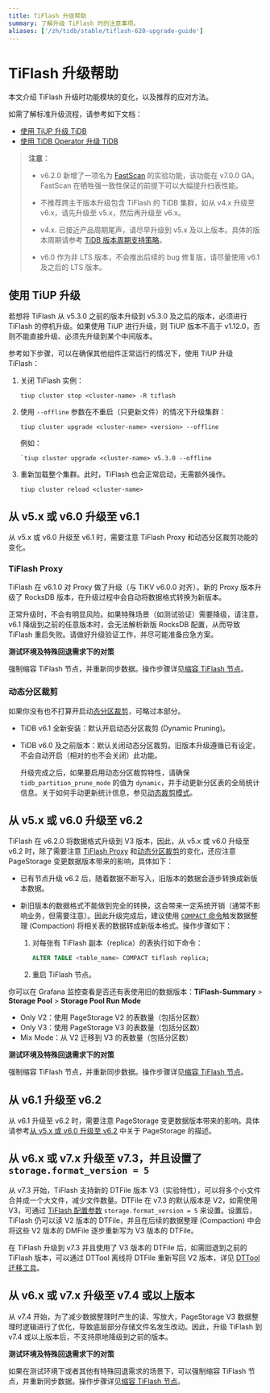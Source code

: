 ```yaml
---
title: TiFlash 升级帮助
summary: 了解升级 TiFlash 时的注意事项。
aliases: ['/zh/tidb/stable/tiflash-620-upgrade-guide']
---
```


# TiFlash 升级帮助

本文介绍 TiFlash 升级时功能模块的变化，以及推荐的应对方法。

如需了解标准升级流程，请参考如下文档：

- [使用 TiUP 升级 TiDB](/upgrade-tidb-using-tiup.md)
- [使用 TiDB Operator 升级 TiDB](https://docs.pingcap.com/zh/tidb-in-kubernetes/stable/upgrade-a-tidb-cluster)

> **注意：**
>
> - v6.2.0 新增了一项名为 [FastScan](/tiflash/use-fastscan.md) 的实验功能，该功能在 v7.0.0 GA。FastScan 在牺牲强一致性保证的前提下可以大幅提升扫表性能。
>
> - 不推荐跨主干版本升级包含 TiFlash 的 TiDB 集群，如从 v4.x 升级至 v6.x，请先升级至 v5.x，然后再升级至 v6.x。
>
> - v4.x. 已接近产品周期尾声，请尽早升级到 v5.x 及以上版本。具体的版本周期请参考 [TiDB 版本周期支持策略](https://pingcap.com/zh/tidb-release-support-policy)。
>
> - v6.0 作为非 LTS 版本，不会推出后续的 bug 修复版，请尽量使用 v6.1 及之后的 LTS 版本。

## 使用 TiUP 升级

若想将 TiFlash 从 v5.3.0 之前的版本升级到 v5.3.0 及之后的版本，必须进行 TiFlash 的停机升级。如果使用 TiUP 进行升级，则 TiUP 版本不高于 v1.12.0，否则不能直接升级、必须先升级到某个中间版本。

参考如下步骤，可以在确保其他组件正常运行的情况下，使用 TiUP 升级 TiFlash：

1. 关闭 TiFlash 实例：

    ```shell
    tiup cluster stop <cluster-name> -R tiflash
    ```

2. 使用 `--offline` 参数在不重启（只更新文件）的情况下升级集群：

    ```shell 
    tiup cluster upgrade <cluster-name> <version> --offline
    ```
    
    例如： 
    
    ```shell     
    `tiup cluster upgrade <cluster-name> v5.3.0 --offline
    ```

3. 重新加载整个集群。此时，TiFlash 也会正常启动，无需额外操作。

    ```shell 
    tiup cluster reload <cluster-name>
    ```

## 从 v5.x 或 v6.0 升级至 v6.1

从 v5.x 或 v6.0 升级至 v6.1 时，需要注意 TiFlash Proxy 和动态分区裁剪功能的变化。

### TiFlash Proxy

TiFlash 在 v6.1.0 对 Proxy 做了升级（与 TiKV v6.0.0 对齐）。新的 Proxy 版本升级了 RocksDB 版本，在升级过程中会自动将数据格式转换为新版本。

正常升级时，不会有明显风险。如果特殊场景（如测试验证）需要降级，请注意，v6.1 降级到之前的任意版本时，会无法解析新版 RocksDB 配置，从而导致 TiFlash 重启失败。请做好升级验证工作，并尽可能准备应急方案。

**测试环境及特殊回退需求下的对策**

强制缩容 TiFlash 节点，并重新同步数据。操作步骤详见[缩容 TiFlash 节点](/scale-tidb-using-tiup.md#缩容-tiflash-节点)。

### 动态分区裁剪

如果你没有也不打算开启动[态分区裁剪](/partitioned-table.md#动态裁剪模式)，可略过本部分。

- TiDB v6.1 全新安装：默认开启动态分区裁剪 (Dynamic Pruning)。

- TiDB v6.0 及之前版本：默认关闭动态分区裁剪。旧版本升级遵循已有设定，不会自动开启（相对的也不会关闭）此功能。

    升级完成之后，如果要启用动态分区裁剪特性，请确保 `tidb_partition_prune_mode` 的值为 `dynamic`，并手动更新分区表的全局统计信息。关于如何手动更新统计信息，参见[动态裁剪模式](/partitioned-table.md#动态裁剪模式)。

## 从 v5.x 或 v6.0 升级至 v6.2

TiFlash 在 v6.2.0 将数据格式升级到 V3 版本，因此，从 v5.x 或 v6.0 升级至 v6.2 时，除了需要注意 [TiFlash Proxy](#tiflash-proxy) 和[动态分区裁剪](#动态分区裁剪)的变化，还应注意 PageStorage 变更数据版本带来的影响，具体如下：

- 已有节点升级 v6.2 后，随着数据不断写入，旧版本的数据会逐步转换成新版本数据。
- 新旧版本的数据格式不能做到完全的转换，这会带来一定系统开销（通常不影响业务，但需要注意）。因此升级完成后，建议使用 [`COMPACT` 命令](/sql-statements/sql-statement-alter-table-compact.md)触发数据整理 (Compaction) 将相关表的数据转成新版本格式。操作步骤如下：

    1. 对每张有 TiFlash 副本（replica）的表执行如下命令：

        ```sql
        ALTER TABLE <table_name> COMPACT tiflash replica;
        ```

    2. 重启 TiFlash 节点。

你可以在 Grafana 监控查看是否还有表使用旧的数据版本：**TiFlash-Summary** > **Storage Pool** > **Storage Pool Run Mode**

- Only V2：使用 PageStorage V2 的表数量（包括分区数）
- Only V3：使用 PageStorage V3 的表数量（包括分区数）
- Mix Mode：从 V2 迁移到 V3 的表数量（包括分区数）

**测试环境及特殊回退需求下的对策**

强制缩容 TiFlash 节点，并重新同步数据。操作步骤详见[缩容 TiFlash 节点](/scale-tidb-using-tiup.md#缩容-tiflash-节点)。

## 从 v6.1 升级至 v6.2

从 v6.1 升级至 v6.2 时，需要注意 PageStorage 变更数据版本带来的影响。具体请参考[从 v5.x 或 v6.0 升级至 v6.2](#从-v5x-或-v60-升级至-v62) 中关于 PageStorage 的描述。

## 从 v6.x 或 v7.x 升级至 v7.3，并且设置了 `storage.format_version = 5`

从 v7.3 开始，TiFlash 支持新的 DTFile 版本 V3（实验特性），可以将多个小文件合并成一个大文件，减少文件数量。DTFile 在 v7.3 的默认版本是 V2，如需使用 V3，可通过 [TiFlash 配置参数](/tiflash/tiflash-configuration.md) `storage.format_version = 5` 来设置。设置后，TiFlash 仍可以读 V2 版本的 DTFile，并且在后续的数据整理 (Compaction) 中会将这些 V2 版本的 DMFile 逐步重新写为 V3 版本的 DTFile。

在 TiFlash 升级到 v7.3 并且使用了 V3 版本的 DTFile 后，如需回退到之前的 TiFlash 版本，可以通过 DTTool 离线将 DTFile 重新写回 V2 版本，详见 [DTTool 迁移工具](/tiflash/tiflash-command-line-flags.md#dttool-migrate)。

## 从 v6.x 或 v7.x 升级至 v7.4 或以上版本

从 v7.4 开始，为了减少数据整理时产生的读、写放大，PageStorage V3 数据整理时逻辑进行了优化，导致底层部分存储文件名发生改动。因此，升级 TiFlash 到 v7.4 或以上版本后，不支持原地降级到之前的版本。

**测试环境及特殊回退需求下的对策**

如果在测试环境下或者其他有特殊回退需求的场景下，可以强制缩容 TiFlash 节点，并重新同步数据。操作步骤详见[缩容 TiFlash 节点](/scale-tidb-using-tiup.md#缩容-tiflash-节点)。
